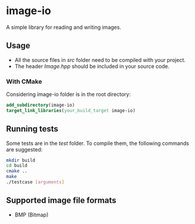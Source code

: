# image-io

A simple library for reading and writing images.

## Usage
* All the source files in _src_ folder need to be compiled with your project.
* The header _Image.hpp_ should be included in your source code.

### With CMake
Considering image-io folder is in the root directory:
```cmake
add_subdirectory(image-io)
target_link_libraries(your_build_target image-io)
```

## Running tests
Some tests are in the _test_ folder. To compile them, the following commands are suggested:

```bash
mkdir build
cd build
cmake ..
make
./testcase [arguments]
```

## Supported image file formats
* BMP (Bitmap)